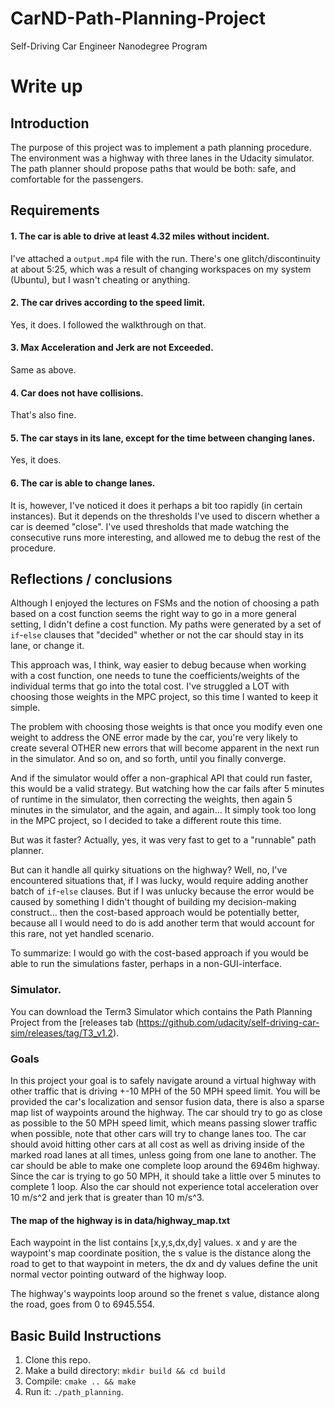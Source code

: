 # CarND-Path-Planning-Project
Self-Driving Car Engineer Nanodegree Program

# Write up
## Introduction
The purpose of this project was to implement a path planning procedure. The environment was a highway with three lanes in the Udacity simulator. The path planner should propose paths that would be both: safe, and comfortable for the passengers.

## Requirements
#### 1. The car is able to drive at least 4.32 miles without incident.
I've attached a `output.mp4` file with the run. There's one glitch/discontinuity at about 5:25, which was a result of changing workspaces on my system (Ubuntu), but I wasn't cheating or anything.

#### 2. The car drives according to the speed limit.
Yes, it does. I followed the walkthrough on that.

#### 3. Max Acceleration and Jerk are not Exceeded.
Same as above.

#### 4. Car does not have collisions.
That's also fine.

#### 5. The car stays in its lane, except for the time between changing lanes.
Yes, it does.

#### 6. The car is able to change lanes.
It is, however, I've noticed it does it perhaps a bit too rapidly (in certain instances). But it depends on the thresholds I've used to discern whether a car is deemed "close". I've used thresholds that made watching the consecutive runs more interesting, and allowed me to debug the rest of the procedure.

## Reflections / conclusions
Although I enjoyed the lectures on FSMs and the notion of choosing a path based on a cost function seems the right way to go in a more general setting, I didn't define a cost function. My paths were generated by a set of `if`-`else` clauses that "decided" whether or not the car should stay in its lane, or change it.

This approach was, I think, way easier to debug because when working with a cost function, one needs to tune the coefficients/weights of the individual terms that go into the total cost. I've struggled a LOT with choosing those weights in the MPC project, so this time I wanted to keep it simple.

The problem with choosing those weights is that once you modify even one weight to address the ONE error made by the car, you're very likely to create several OTHER new errors that will become apparent in the next run in the simulator. And so on, and so forth, until you finally converge.

And if the simulator would offer a non-graphical API that could run faster, this would be a valid strategy. But watching how the car fails after 5 minutes of runtime in the simulator, then correcting the weights, then again 5 minutes in the simulator, and the again, and again... It simply took too long in the MPC project, so I decided to take a different route this time.

But was it faster? Actually, yes, it was very fast to get to a "runnable" path planner.

But can it handle all quirky situations on the highway? Well, no, I've encountered situations that, if I was lucky, would require adding another batch of `if`-`else` clauses. But if I was unlucky because the error would be caused by something I didn't thought of building my decision-making construct... then the cost-based approach would be potentially better, because all I would need to do is add another term that would account for this rare, not yet handled scenario.

To summarize: I would go with the cost-based approach if you would be able to run the simulations faster, perhaps in a non-GUI-interface.

### Simulator.
You can download the Term3 Simulator which contains the Path Planning Project from the [releases tab (https://github.com/udacity/self-driving-car-sim/releases/tag/T3_v1.2).

### Goals
In this project your goal is to safely navigate around a virtual highway with other traffic that is driving +-10 MPH of the 50 MPH speed limit. You will be provided the car's localization and sensor fusion data, there is also a sparse map list of waypoints around the highway. The car should try to go as close as possible to the 50 MPH speed limit, which means passing slower traffic when possible, note that other cars will try to change lanes too. The car should avoid hitting other cars at all cost as well as driving inside of the marked road lanes at all times, unless going from one lane to another. The car should be able to make one complete loop around the 6946m highway. Since the car is trying to go 50 MPH, it should take a little over 5 minutes to complete 1 loop. Also the car should not experience total acceleration over 10 m/s^2 and jerk that is greater than 10 m/s^3.

#### The map of the highway is in data/highway_map.txt
Each waypoint in the list contains  [x,y,s,dx,dy] values. x and y are the waypoint's map coordinate position, the s value is the distance along the road to get to that waypoint in meters, the dx and dy values define the unit normal vector pointing outward of the highway loop.

The highway's waypoints loop around so the frenet s value, distance along the road, goes from 0 to 6945.554.

## Basic Build Instructions

1. Clone this repo.
2. Make a build directory: `mkdir build && cd build`
3. Compile: `cmake .. && make`
4. Run it: `./path_planning`.
